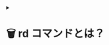 
  <details>
<summary>

# 🗑 rd コマンドとは？
</summary>

<br>

rd（または rmdir）は、空のディレクトリ（フォルダー）を削除するコマンドです。remove directory の略で、Windows のコマンドプロンプト（CMD）で使われます。

<br>

-------------

  
| 🛠 基本構文                       |                                              |
| -------------------------------- | -------------------------------------------- |
| rd [オプション] <ディレクトリ名> | もしくは rmdir [オプション] <ディレクトリ名> |
  
  
  
| ✅ 主なオプション |                                                                                        |
| ---------------- | -------------------------------------------------------------------------------------- |
| オプション       | 内容                                                                                   |
| /S               | ディレクトリおよびその中のすべてのファイル・サブディレクトリを削除します（再帰的削除） |
| /Q               | 確認メッセージなしで削除（quiet モード）※ /S と併用されることが多いです                |

  
  
  
| 💡 使用例                                   |
| ------------------------------------------ | --- |
|                                            |     |
| 空のディレクトリを削除                     |
| rd example_dir                             |
| フォルダとその中身すべてを削除（確認なし） |
| rd /S /Q example_dir                       |

 
| ⚠ 注意点                                                                                    |
| ------------------------------------------------------------------------------------------- |
| ディレクトリ内にファイルや他のフォルダがあると、単独の rd では削除できません（/S が必要）。 |
| - 誤って重要なフォルダを削除しないように注意が必要です。特に /S /Q は慎重に使いましょう。   |
</details>


